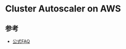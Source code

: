 # Cluster Autoscaler on AWS



## 参考

* [公式FAQ](https://github.com/kubernetes/autoscaler/blob/master/cluster-autoscaler/FAQ.md)
